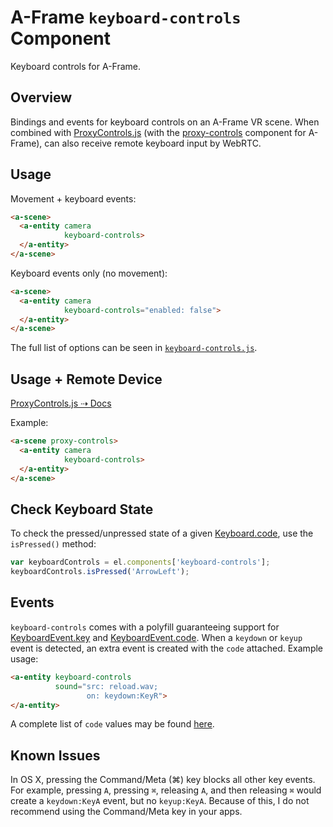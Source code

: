 # A-Frame `keyboard-controls` Component

Keyboard controls for A-Frame.

## Overview

Bindings and events for keyboard controls on an A-Frame VR scene. When combined with [ProxyControls.js](https://proxy-controls.donmccurdy.com) (with the [proxy-controls](https://github.com/donmccurdy/aframe-proxy-controls) component for A-Frame), can also receive remote keyboard input by WebRTC.

## Usage

Movement + keyboard events:

```html
<a-scene>
  <a-entity camera
            keyboard-controls>
  </a-entity>
</a-scene>
```

Keyboard events only (no movement):

```html
<a-scene>
  <a-entity camera
            keyboard-controls="enabled: false">
  </a-entity>
</a-scene>
```

The full list of options can be seen in
[`keyboard-controls.js`](keyboard-controls.js).

## Usage + Remote Device

[ProxyControls.js ⇢ Docs](http://localhost:3000/#/docs#remote-device)

Example:

```html
<a-scene proxy-controls>
  <a-entity camera
            keyboard-controls>
  </a-entity>
</a-scene>
```

## Check Keyboard State

To check the pressed/unpressed state of a given [Keyboard.code](https://w3c.github.io/uievents-code/#code-value-tables), use the `isPressed()` method:

```javascript
var keyboardControls = el.components['keyboard-controls'];
keyboardControls.isPressed('ArrowLeft');
```

## Events

`keyboard-controls` comes with a polyfill guaranteeing support for [KeyboardEvent.key](https://www.w3.org/TR/DOM-Level-3-Events-key/) and [KeyboardEvent.code](https://w3c.github.io/uievents-code/). When a `keydown` or `keyup` event is detected, an extra event is created with the `code` attached. Example usage:

```html
<a-entity keyboard-controls
          sound="src: reload.wav;
                 on: keydown:KeyR">
</a-entity>
```

A complete list of `code` values may be found [here](https://w3c.github.io/uievents-code/#code-value-tables).

## Known Issues

In OS X, pressing the Command/Meta (⌘) key blocks all other key events. For example, pressing `A`, pressing `⌘`, releasing `A`, and then releasing `⌘` would create a `keydown:KeyA` event, but no `keyup:KeyA`. Because of this, I do not recommend using the Command/Meta key in your apps.
